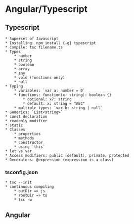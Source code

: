 # Angular/Typescript

## Typescript
    * Superset of Javascript
    * Installing: npm install {-g} typescript
    * Compile: tsc filename.ts
    * Types
        * number
        * string
        * boolean
        * array
        * any
        * void (functions only)
        * null
    * Typing
        * variables: `var a: number = 0`
        * functions: function(x: string): boolean {}
            * optional: x?: string
            * default: x: string = "ABC"
        * multiple types: `var b: string | null`
    * Generics: `List<string>`
    * const declaration
    * readonly modifier
    * static
    * Classes
        * properties
        * methods
        * constructor
        * using `this`
    * let vs var
    * Access modifiers: public (default), private, protected
    * Decorators: @expression (expression is a class)
### tsconfig.json
    * tsc --init
    * continuous compiling
        * outDir => js
        * rootDir => ts
        * tsc -w


## Angular